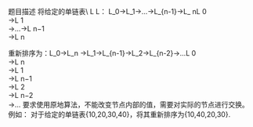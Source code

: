 题目描述
将给定的单链表\ L L： L_0→L_1→…→L_{n-1}→L_ nL 
0
​	
 →L 
1
​	
 →…→L 
n−1
​	
 →L 
n
​	
 
重新排序为：L_0→L_n →L_1→L_{n-1}→L_2→L_{n-2}→…L 
0
​	
 →L 
n
​	
 →L 
1
​	
 →L 
n−1
​	
 →L 
2
​	
 →L 
n−2
​	
 →…
要求使用原地算法，不能改变节点内部的值，需要对实际的节点进行交换。
例如：
对于给定的单链表{10,20,30,40}，将其重新排序为{10,40,20,30}.